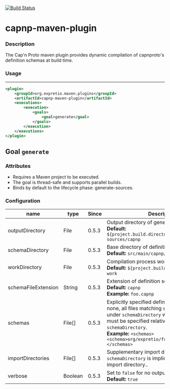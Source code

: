 [![Build Status](https://travis-ci.org/expretio/capnp-maven-plugin.svg?branch=master)](https://travis-ci.org/expretio/capnp-maven-plugin)

capnp-maven-plugin
==================

### Description

The Cap'n Proto maven plugin provides dynamic compilation of capnproto's definition schemas at build time.

### Usage
--------------------------

```xml
<plugin>
    <groupId>org.expretio.maven.plugins</groupId>
    <artifactId>capnp-maven-plugin</artifactId>
    <executions>
        <execution>
            <goals>
                <goal>generate</goal>
            </goals>
        </execution>
    </executions>
</plugin>
```

Goal `generate`
---------------

### Attributes

* Requires a Maven project to be executed.
* The goal is thread-safe and supports parallel builds.
* Binds by default to the lifecycle phase: generate-sources.

### Configuration

| name | type | Since | Description |
| ---- | ---- | ----- | ----------- |
| outputDirectory | File | 0.5.3 | Output directory of generated java classes.<br/>**Default:** `${project.build.directory}/generated-sources/capnp` |
| schemaDirectory | File | 0.5.3 | Base directory of definition schemas.<br/>**Default:** `src/main/capnp/schema`|
| workDirectory | File | 0.5.3 | Compilation process working directory.<br/>**Default:** `${project.build.directory}/capnp-work` |
| schemaFileExtension | String | 0.5.3 | Extension of definition schema files.<br/>**Default:** `capnp`<br/>**Example:** `foo.capnp` |
| schemas | File[] | 0.5.3 | Explicitly specified definition schema files. If none, all files matching `schemaFileExtension` under `schemaDirectory` will be compiled. Files must be specified relatively from `schemaDirectory`.<br/>**Example:** `<schemas><schema>org/expretio/foo/bar.capnp</schema></schemas>` |
| importDirectories | File[] | 0.5.3 | Supplementary import directories. Note: `schemaDirectory` is implicitly considered as an import directory.. |
| verbose | Boolean | 0.5.3 | Set to `false` for no output.<br/>**Default:** `true` |

